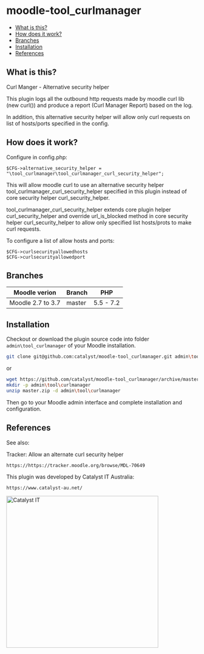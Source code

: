 # moodle-tool_curlmanager

* [What is this?](#what-is-this)
* [How does it work?](#how-does-it-work)
* [Branches](#branches)
* [Installation](#installation)
* [References](#references)


What is this?
-------------
Curl Manger - Alternative security helper

This plugin logs all the outbound http requests made by moodle curl lib (new curl()) and produce a report (Curl Manager Report) based on the log.

In addition, this alternative security helper will allow only curl requests on list of hosts/ports specified in the config.

How does it work?
-----------------

Configure in config.php:

```
$CFG->alternative_security_helper = "\tool_curlmanager\tool_curlmanager_curl_security_helper";
```

This will allow moodle curl to use an alternative security helper tool_curlmanager_curl_security_helper specified in this plugin
instead of core security helper curl_security_helper.

tool_curlmanager_curl_security_helper extends core plugin helper curl_security_helper and override url_is_blocked method in 
core security helper curl_security_helper to allow only specified list hosts/prots to make curl requests.

To configure a list of allow hosts and ports:

```
$CFG->curlsecurityallowedhosts
$CFG->curlsecurityallowedport
```

Branches
--------

| Moodle verion     | Branch      | PHP       |
| ----------------- | ----------- | --------  |
| Moodle 2.7 to 3.7 | master      | 5.5 - 7.2 |

Installation
------------
Checkout or download the plugin source code into folder `admin\tool_curlmanager` of your Moodle installation.

```sh
git clone git@github.com:catalyst/moodle-tool_curlmanager.git admin\tool\curlmanager
```
or
```sh
wget https://github.com/catalyst/moodle-tool_curlmanager/archive/master.zip
mkdir -p admin\tool\curlmanager
unzip master.zip -d admin\tool\curlmanager
```
Then go to your Moodle admin interface and complete installation and configuration.

References
----------

See also:

Tracker: Allow an alternate curl security helper
```
https://https://tracker.moodle.org/browse/MDL-70649
```

This plugin was developed by Catalyst IT Australia:
```
https://www.catalyst-au.net/
```

<img alt="Catalyst IT" src="https://cdn.rawgit.com/CatalystIT-AU/moodle-auth_saml2/master/pix/catalyst-logo.svg" width="400">

